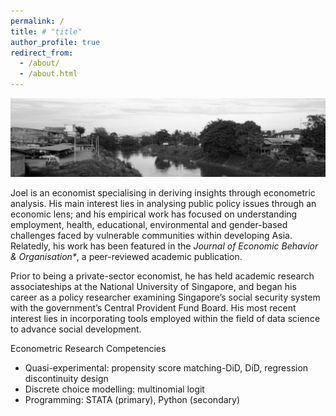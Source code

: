 ```yaml
---
permalink: /
title: # "title"
author_profile: true
redirect_from: 
  - /about/
  - /about.html
---
```


![Homepage Banner](/images/homepage_banner.jpeg)

Joel is an economist specialising in deriving insights through econometric analysis. His main interest lies in analysing public policy issues through an economic lens; and his empirical work has focused on understanding employment, health, educational, environmental and gender-based challenges faced by vulnerable communities within developing Asia. Relatedly, his work has been featured in the <i>Journal of Economic Behavior & Organisation*</i>, a peer-reviewed academic publication. 

Prior to being a private-sector economist, he has held academic research associateships at the National University of Singapore, and began his career as a policy researcher examining Singapore’s social security system with the government’s Central Provident Fund Board. His most recent interest lies in incorporating tools employed within the field of data science to advance social development.

Econometric Research Competencies
* Quasi-experimental: propensity score matching-DiD, DiD, regression discontinuity design 
* Discrete choice modelling: multinomial logit
* Programming: STATA (primary), Python (secondary)